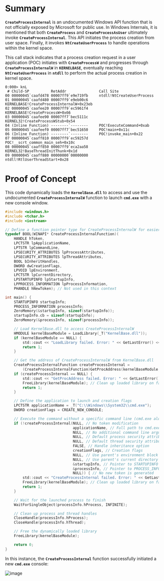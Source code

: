 # Summary

**`CreateProcessInternal`** is an undocumented Windows API function that is not officially exposed by Microsoft for public use. In Windows Internals, it is mentioned that both **`CreateProcess`** and **`CreateProcessAsUser`** ultimately invoke **`CreateProcessInternal`**. This API initiates the process creation from user space. Finally, it invokes **`NtCreateUserProcess`** to handle operations within the kernel space.

This call stack indicates that a process creation request in a user application (POC) initiates with **`CreateProcessW`** and progresses through **`CreateProcessInternalW`** in **`KERNELBASE`**, eventually reaching **`NtCreateUserProcess`** in **`ntdll`** to perform the actual process creation in kernel space.

```
0:000> knL
 # Child-SP          RetAddr               Call Site
00 00000045`caafd478 00007ff9`e9e719fb     ntdll!NtCreateUserProcess
01 00000045`caafd480 00007ff9`e9eb00c6     KERNELBASE!CreateProcessInternalW+0x23eb
02 00000045`caafee20 00007ff9`ec5961f4     KERNELBASE!CreateProcessW+0x66
03 00000045`caafee90 00007ff7`bec5111c     KERNEL32!CreateProcessWStub+0x54
04 (Inline Function) --------`--------     POC!ExecuteCommand+0xab
05 00000045`caafeef0 00007ff7`bec51650     POC!main+0x11c
06 (Inline Function) --------`--------     POC!invoke_main+0x22
07 00000045`caaff810 00007ff9`ec59257d     POC!__scrt_common_main_seh+0x10c
08 00000045`caaff850 00007ff9`eca2aa58     KERNEL32!BaseThreadInitThunk+0x1d
09 00000045`caaff880 00000000`00000000     ntdll!RtlUserThreadStart+0x28
```

# Proof of Concept

This code dynamically loads the **`KernelBase.dll`** to access and use the undocumented **`CreateProcessInternalW`** function to launch **`cmd.exe`** with a new console window.

```c
#include <windows.h>
#include <tchar.h>
#include <iostream>

// Define a function pointer type for CreateProcessInternalW for easier usage
typedef BOOL(WINAPI* CreateProcessInternalFunction)(
    HANDLE hToken,
    LPCTSTR lpApplicationName,
    LPTSTR lpCommandLine, 
    LPSECURITY_ATTRIBUTES lpProcessAttributes,
    LPSECURITY_ATTRIBUTES lpThreadAttributes,
    BOOL bInheritHandles,
    DWORD dwCreationFlags,
    LPVOID lpEnvironment,
    LPCTSTR lpCurrentDirectory,
    LPSTARTUPINFO lpStartupInfo,
    LPPROCESS_INFORMATION lpProcessInformation,
    PHANDLE hNewToken); // Not used in this context

int main() {
    STARTUPINFO startupInfo;
    PROCESS_INFORMATION processInfo;
    ZeroMemory(&startupInfo, sizeof(startupInfo));
    startupInfo.cb = sizeof(startupInfo);
    ZeroMemory(&processInfo, sizeof(processInfo));

    // Load KernelBase.dll to access CreateProcessInternalW
    HMODULE kernelBaseModule = LoadLibrary(_T("KernelBase.dll"));
    if (kernelBaseModule == NULL) {
        std::cout << "LoadLibrary failed. Error: " << GetLastError() << std::endl;
        return 1;
    }

    // Get the address of CreateProcessInternalW from KernelBase.dll
    CreateProcessInternalFunction createProcessInternal = 
        (CreateProcessInternalFunction)GetProcAddress(kernelBaseModule, "CreateProcessInternalW");
    if (createProcessInternal == NULL) {
        std::cout << "GetProcAddress failed. Error: " << GetLastError() << std::endl;
        FreeLibrary(kernelBaseModule); // Clean up loaded library on failure
        return 1;
    }

    // Define the application to launch and creation flags
    LPCTSTR applicationName = _T("C:\\Windows\\System32\\cmd.exe");
    DWORD creationFlags = CREATE_NEW_CONSOLE;

    // Execute the command without a specific command line (cmd.exe alone)
    if (!createProcessInternal(NULL, // No token modification
                               applicationName, // Full path to cmd.exe
                               NULL, // No additional command line arguments
                               NULL, // Default process security attributes
                               NULL, // Default thread security attributes
                               FALSE, // Handle inheritance option
                               creationFlags, // Creation flags
                               NULL, // Use parent's environment block
                               NULL, // Use parent's current directory
                               &startupInfo, // Pointer to STARTUPINFO structure
                               &processInfo, // Pointer to PROCESS_INFORMATION structure
                               NULL)) { // No new token is generated
        std::cout << "CreateProcessInternal failed. Error: " << GetLastError() << std::endl;
        FreeLibrary(kernelBaseModule); // Clean up loaded library on failure
        return 1;
    }

    // Wait for the launched process to finish
    WaitForSingleObject(processInfo.hProcess, INFINITE);

    // Clean up process and thread handles
    CloseHandle(processInfo.hProcess);
    CloseHandle(processInfo.hThread);

    // Free the dynamically loaded library
    FreeLibrary(kernelBaseModule);

    return 0;
}
```

In this instance, the **`CreateProcessInternal`** function successfully initiated a new **`cmd.exe`** console:

![image](https://github.com/DebugPrivilege/WindowsAP1/assets/63166600/6d8524bf-1a6c-4971-a535-41eab675ed72)


